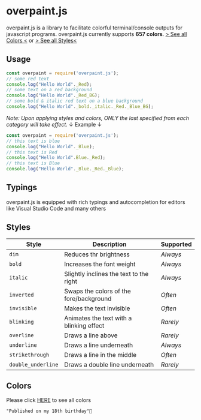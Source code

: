 
# overpaint.js

overpaint.js is a library to facilitate colorful terminal/console outputs for javascript programs.
overpaint.js currently supports **657 colors**. [> See all Colors <](https://github.com/RubyDevil/overpaint.js/blob/main/COLORS.md) or [> See all Styles<](#styles)

## Usage

```js
const overpaint = require('overpaint.js');
// some red text
console.log("Hello World"._Red);
// some text on a red background
console.log("Hello World"._Red_BG);
// some bold & italic red text on a blue background
console.log("Hello World"._bold._italic._Red._Blue_BG);
```
*Note: Upon applying styles and colors, ONLY the last specified from each category will take effect.*
↓ Example ↓
```js
const overpaint = require('overpaint.js');
// this text is blue
console.log("Hello World"._Blue);
// this text is Red
console.log("Hello World".Blue._Red);
// this text is Blue
console.log("Hello World"._Blue._Red._Blue);
```
## Typings

overpaint.js is equipped with rich typings and autocompletion for editors like Visual Studio Code and many others

## Styles

| Style              | Description                              | Supported |
| ------------------ | ---------------------------------------- | --------- |
| `dim`              | Reduces thr brightness                   | *Always*  |
| `bold`             | Increases the font weight                | *Always*  |
| `italic`           | Slightly inclines the text to the right  | *Always*  |
| `inverted`         | Swaps the colors of the fore/background  | *Often*   |
| `invisible`        | Makes the text invisible                 | *Often*   |
| `blinking`         | Animates the text with a blinking effect | *Rarely*  |
| `overline`         | Draws a line above                       | *Rarely*  |
| `underline`        | Draws a line underneath                  | *Always*  |
| `strikethrough`    | Draws a line in the middle               | *Often*   |
| `double_underline` | Draws a double line underneath           | *Rarely*  |

## Colors

Please click [HERE](https://github.com/RubyDevil/overpaint.js/blob/main/COLORS.md) to see all colors

```css
"Published on my 18th birthday"🥳
```